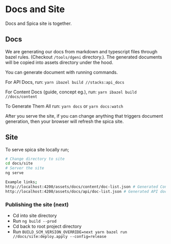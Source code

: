 # Docs and Site

Docs and Spica site is together.

## Docs

We are generating our docs from markdown and typescript files through bazel rules. (Checkout `/tools/dgeni` directory.). The generated documents will be copied into assets directory under the hood.

You can generate document with running commands.

For API Docs, run: `yarn ibazel build //stacks:api_docs`

For Content Docs (guide, concept eg.), run: `yarn ibazel build //docs/content`

To Generate Them All run: `yarn docs` or `yarn docs:watch`

After you serve the site, if you can change anything that triggers document generation, then your browser will refresh the spica site.

## Site

To serve spica site locally run;

```sh
# Change directory to site
cd docs/site
# Server the site
ng serve
```

```sh
Example links;
http://localhost:4200/assets/docs/content/doc-list.json # Generated Concept & Guide docs
http://localhost:4200/assets/docs/api/doc-list.json # Generated API docs
```


### Publishing the site (next)

- Cd into site directory
- Run `ng build --prod`
- Cd back to root project directory
- Run `BUILD_SCM_VERSION_OVERRIDE=next yarn bazel run //docs/site:deploy.apply --config=release`